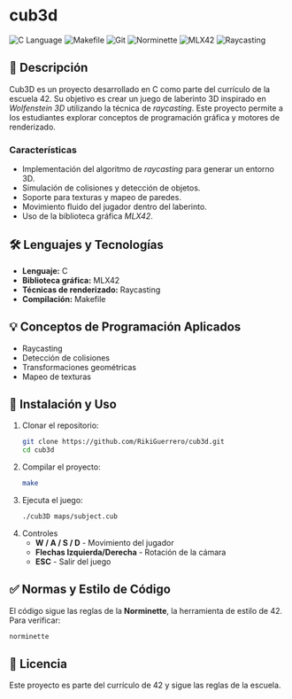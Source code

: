 # cub3d

![C Language](https://img.shields.io/badge/C-Programming-blue.svg) ![Makefile](https://img.shields.io/badge/Makefile-Build-orange.svg) ![Git](https://img.shields.io/badge/Git-Version%20Control-red.svg) ![Norminette](https://img.shields.io/badge/Norminette-Code%20Style-brightgreen.svg) ![MLX42](https://img.shields.io/badge/MLX42-Graphics%20Library-yellow.svg) ![Raycasting](https://img.shields.io/badge/Raycasting-3D%20Rendering-blueviolet.svg)

## 📌 Descripción

Cub3D es un proyecto desarrollado en C como parte del currículo de la escuela 42. Su objetivo es crear un juego de laberinto 3D inspirado en *Wolfenstein 3D* utilizando la técnica de *raycasting*. Este proyecto permite a los estudiantes explorar conceptos de programación gráfica y motores de renderizado.

### Características
- Implementación del algoritmo de *raycasting* para generar un entorno 3D.
- Simulación de colisiones y detección de objetos.
- Soporte para texturas y mapeo de paredes.
- Movimiento fluido del jugador dentro del laberinto.
- Uso de la biblioteca gráfica *MLX42*.
## 🛠 Lenguajes y Tecnologías

- **Lenguaje:** C
- **Biblioteca gráfica:** MLX42
- **Técnicas de renderizado:** Raycasting
- **Compilación:** Makefile

## 💡 Conceptos de Programación Aplicados

- Raycasting
- Detección de colisiones
- Transformaciones geométricas
- Mapeo de texturas

## 🚀 Instalación y Uso

1. Clonar el repositorio:
   ```bash
   git clone https://github.com/RikiGuerrero/cub3d.git
   cd cub3d
2. Compilar el proyecto:
   ```bash
   make
   ```
3. Ejecuta el juego:
   ```bash
   ./cub3D maps/subject.cub
   ```
4. Controles
   - **W / A / S / D** - Movimiento del jugador
   - **Flechas Izquierda/Derecha** - Rotación de la cámara
   - **ESC** - Salir del juego

## ✅ Normas y Estilo de Código

El código sigue las reglas de la **Norminette**, la herramienta de estilo de 42. Para verificar:
```bash
norminette
```

## 📜 Licencia

Este proyecto es parte del currículo de 42 y sigue las reglas de la escuela.
